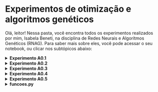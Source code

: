 # Experimentos de otimização e algoritmos genéticos
Olá, leitor! Nessa pasta, você encontra todos os experimentos realizados por mim, Isabela Beneti, na disciplina de Redes Neurais e Algorítmos Genéticos (RNAG). Para saber mais sobre eles, você pode acessar o seu notebook, ou clicar nos subtópicos abaixo:
<details><summary><b>Experimento A0.1</b></summary>
<p align="justify">
O primeiro experimento, resolvido no notebook "experimento A.01" foi resolvido em classe utilizando python puro, isto é, apenas python e as bibliotecas já embutidas no JupyterNotebook. Nele, nós resolvemos o problema de 4 caixas binárias utilizando o método de busca aleatória. Para tanto, escrevemos 3 funções que, ao final, devolviam uma resposta diferente a cada vez que rodávamos a célula
</p>
<p align="justify">
Logo, concluímos que o método de busca aleatória é probabilístico, e não determinístico.
</p>
<p align="justify">
ATUALIZAÇÃO 16/03: ao invés de definirmos as funções nesse notebook, transferimo-nas para o arquivo "funcoes.py" e imporamo-nas
</p>
</details>
<details><summary><b>Experimento A0.2</b></summary>
<p align="justify">
No segundo experimento,  resolvemos o problema de 4 caixas binárias utilizando o método de busca em grade. Para tanto, importamos uma função entre as funções escritas no experimento A.01. A partir desse método, conseguimos analisar todas os indivíduos (candidatos) possíveis, e, por isso, o código sempre nos retornava a mesma resposta.
</p>
<p align="justify">
Logo, concluímos que o método de busca em grade determinístico probabilístico, e não probabilístico .
</p>
</details>
<details><summary><b>Experimento A0.3</b></summary>
<p align="justify">
Na segunda aula de Redes Neurais e Algorítmos genéticos, desenvolvemos o nosso primeiro algorítmo genético, com o intuito de resolver o nosso problema das caixas binárias, seguindo o mesmo modelo dos outros experimentos.
<p align="justify">
No experimento 3, concluímos que o método de algorítimos genéticos probabilístico, pois depende de fatores aleatórios, incluindo constantes como a chance de mutação e de cruzamento, que, inclusive, podem determinar quão boa será a sua resposta.
</p>
</p>
</details>
<details><summary><b>Experimento A0.4</b></summary>
<p align="justify">
Nesse documento, armazenamos funções criandas nos notebooks, o que diminui o risco de perdê-las e facilita o nosso acesso a elas. Dessa forma, criamos a nossa pr´topria biblioteca de funções!

</p>
</details>
<details><summary><b>Experimento A0.5</b></summary>
<p align="justify">
Nesse documento, armazenamos funções criandas nos notebooks, o que diminui o risco de perdê-las e facilita o nosso acesso a elas. Dessa forma, criamos a nossa pr´topria biblioteca de funções!

</p>
</details>
<details><summary><b>funcoes.py</b></summary>
<p align="justify">
Nesse documento, armazenamos funções criandas nos notebooks, o que diminui o risco de perdê-las e facilita o nosso acesso a elas. Dessa forma, criamos a nossa pr´topria biblioteca de funções!

</p>
</details>
